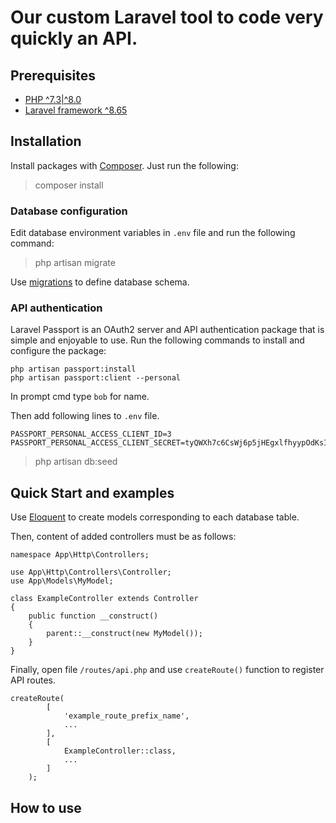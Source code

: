 # Our custom Laravel tool to code very quickly an API.

## Prerequisites

* [PHP ^7.3|^8.0](https://www.php.net/downloads.php)
* [Laravel framework ^8.65](https://laravel.com/docs/8.x)

## Installation

Install packages with [Composer](https://getcomposer.org/).
Just run the following:
> composer install

### Database configuration

Edit database environment variables in `.env` file and run the following command:
> php artisan migrate

Use [migrations](https://laravel.com/docs/8.x/migrations) to define database schema.

### API authentication

Laravel Passport is an OAuth2 server and API authentication package that is simple and enjoyable to use. Run the following commands to install and configure the package:
```
php artisan passport:install
php artisan passport:client --personal
```
In prompt cmd type `bob` for name.

Then add following lines to `.env` file.
```
PASSPORT_PERSONAL_ACCESS_CLIENT_ID=3
PASSPORT_PERSONAL_ACCESS_CLIENT_SECRET=tyQWXh7c6CsWj6p5jHEgxlfhyypOdKsIQIieicBh
```

> php artisan db:seed

## Quick Start and examples

Use [Eloquent](https://laravel.com/docs/8.x/eloquent) to create models corresponding to each database table.

Then, content of added controllers must be as follows:
```
namespace App\Http\Controllers;

use App\Http\Controllers\Controller;
use App\Models\MyModel;

class ExampleController extends Controller
{
    public function __construct()
    {
        parent::__construct(new MyModel());
    }
}
```

Finally, open file `/routes/api.php` and use `createRoute()` function to register API routes.
```
createRoute(
        [
            'example_route_prefix_name',
            ...
        ],
        [
            ExampleController::class,
            ...
        ]
    );
```

## How to use
